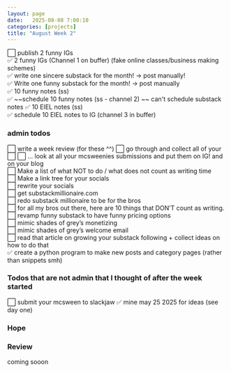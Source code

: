 ```yaml
---
layout: page
date:   2025-08-08 7:00:10
categories: [projects]
title: "August Week 2"
---
```

⬜ publish 2 funny IGs  
✅ 2 funny IGs (Channel 1 on buffer) (fake online classes/business making schemes)  
✅ write one sincere substack for the month! → post manually!  
✅ Write one funny substack for the month! → post manually  
✅ 10 funny notes (ss)  
✅ ~~schedule 10 funny notes (ss - channel 2)   ~~ can't schedule substack notes
✅ 10 EIEL notes (ss)  
✅ schedule 10 EIEL notes to IG  (channel 3 in buffer)  

### admin todos
⬜ write a week review (for these ^^)
⬜ go through and collect all of your 
⬜ 
⬜ … look at all your mcsweenies submissions and put them on IG! and on your blog  
⬜ Make a list of what NOT to do / what does not count as writing time  
⬜ Make a link tree for your socials  
⬜ rewrite your socials  
⬜ get substackmillionaire.com   
⬜ redo substack millionaire to be for the bros  
⬜ for all my bros out there, here are 10 things that DON’T count as writing.   
⬜ revamp funny substack to have funny pricing options  
⬜ mimic shades of grey’s monetizing   
⬜ mimic shades of grey’s welcome email  
⬜ read that article on growing your substack following + collect ideas on how to do that  
✅ create a python program to make new posts and category pages (rather than snippets smh)

### Todos that are not admin that I thought of after the week started
⬜ submit your mcsween to slackjaw
✅ mine may 25 2025 for ideas (see day one)  

### Hope


### Review
coming sooon
